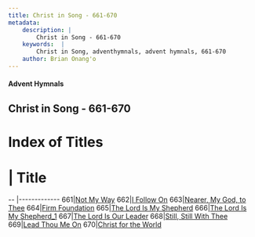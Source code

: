 ```yaml
---
title: Christ in Song - 661-670
metadata:
    description: |
        Christ in Song - 661-670
    keywords:  |
        Christ in Song, adventhymnals, advent hymnals, 661-670
    author: Brian Onang'o
---
```


#### Advent Hymnals
## Christ in Song - 661-670

# Index of Titles
# | Title                        
-- |-------------
661|[Not My Way](/christ-in-song/CIS/601-700/661-670/Not-My-Way)
662|[I Follow On](/christ-in-song/CIS/601-700/661-670/I-Follow-On)
663|[Nearer, My God, to Thee](/christ-in-song/CIS/601-700/661-670/Nearer,-My-God,-to-Thee)
664|[Firm Foundation](/christ-in-song/CIS/601-700/661-670/Firm-Foundation)
665|[The Lord Is My Shepherd](/christ-in-song/CIS/601-700/661-670/The-Lord-Is-My-Shepherd)
666|[The Lord Is My Shepherd_1](/christ-in-song/CIS/601-700/661-670/The-Lord-Is-My-Shepherd_1)
667|[The Lord Is Our Leader](/christ-in-song/CIS/601-700/661-670/The-Lord-Is-Our-Leader)
668|[Still, Still With Thee](/christ-in-song/CIS/601-700/661-670/Still,-Still-With-Thee)
669|[Lead Thou Me On](/christ-in-song/CIS/601-700/661-670/Lead-Thou-Me-On)
670|[Christ for the World](/christ-in-song/CIS/601-700/661-670/Christ-for-the-World)